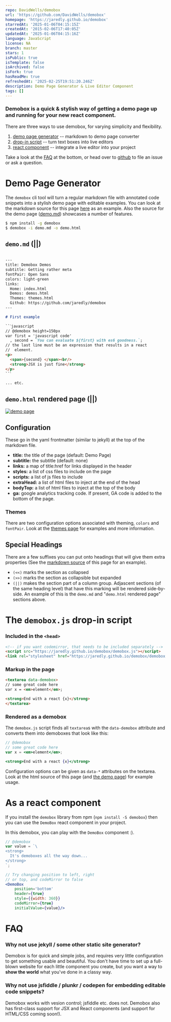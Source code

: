 ```yaml
---
repo: DavidWells/demobox
url: 'https://github.com/DavidWells/demobox'
homepage: 'https://jaredly.github.io/demobox'
starredAt: '2025-01-06T04:15:15Z'
createdAt: '2015-02-06T17:40:05Z'
updatedAt: '2025-01-06T04:15:16Z'
language: JavaScript
license: NA
branch: master
stars: 1
isPublic: true
isTemplate: false
isArchived: false
isFork: true
hasReadMe: true
refreshedAt: '2025-02-25T19:51:20.246Z'
description: Demo Page Generator & Live Editor Component
tags: []
---
```


<!--
---
title: Demobox
subtitle: Demo Page Generator
fontPair: Open Sans
colors: light-green
ga: UA-7002862-5
source: https://github.com/jaredly/demobox/raw/master/Readme.md
links:
  Home:
  Demos: demo.html
  Themes: themes.html
  Github: https://github.com/jaredly/demobox

demobox:
- style-min-width: "300px"
---
-->

###  Demobox is a quick & stylish way of getting a demo page up and running for your new react component.

There are three ways to use demobox, for varying simplicity and flexibility.

1. [demo page generator](#demo-page-generator) -- markdown to demo page converter
2. [drop-in script](#the-demoboxjs-drop-in-script) -- turn text boxes into live editors
3. [react component](#as-a-react-component) -- integrate a live editor into your project

Take a look at the [FAQ](#faq) at the bottom, or head over to
[github](https://github.com/jaredly/demobox/issues) to file an issue or ask a
question.

# Demo Page Generator

The `demobox` cli tool will turn a regular markdown file with annotated code
snippets into a stylish demo page with editable examples. You can look at the
markdown source for this page
[here](https://github.com/jaredly/demobox/blob/master/Readme.md) as an
example. Also the source for the demo page
([demo.md](https://github.com/jaredly/demobox/blob/master/demo.md))
showcases a number of features.

```bash
$ npm install -g demobox
$ demobox -i demo.md -o demo.html
```

## `demo.md` (||)

```markdown

---
title: Demobox Demos
subtitle: Getting rather meta
fontPair: Open Sans
colors: light-green
links:
  Home: index.html
  Demos: demos.html
  Themes: themes.html
  Github: https://github.com/jaredly/demobox
---

# First example

``ˋjavascript
// @demobox height=150px
var first = 'javascript code'
  , second = `You can evaluate ${first} with es6 goodness.`;
// the last line must be an expression that results in a react
//  element.
<p>
  <span>{second} </span><br/>
  <strong>JSX is just fine</strong>
</p>
``ˋ

... etc.
```

## `demo.html` rendered page (||)

[![demo page](./demo.png)](demo.html)

## Configuration

These go in the yaml frontmatter (similar to jekyll) at the top of the
markdown file.

- **title:** the title of the page (default: Demo Page)
- **subtitle:** the subtitle (default: none)
- **links:** a map of title:href for links displayed in the header
- **styles:** a list of css files to include on the page
- **scripts:** a list of js files to include
- **extraHead:** a list of html files to inject at the end of the head
- **bodyTop:** a list of html files to inject at the top of the body
- **ga:** google analytics tracking code. If present, GA code is added to the
    bottom of the page.

### Themes

There are two configuration options associated with theming, `colors` and
`fontPair`. Look at the [themes page](themes.html) for examples and more
information.

## Special Headings

There are a few suffixes you can put onto headings that will give them extra
properties (See the [markdown source](https://github.com/jaredly/demobox/blob/master/Readme.md) of this page for an example).

- `(<<)` marks the section as collapsed
- `(>>)` marks the section as collapsible but expanded
- `(||)` makes the section part of a column group. Adjascent sections (of the
    same heading level) that have this marking will be rendered side-by-side.
    An example of this is the `demo.md` and "`demo.html` rendered page"
    sections above.


# The `demobox.js` drop-in script

### Included in the `<head>`

```html
<!-- if you want codemirror, that needs to be included separately -->
<script src="https://jaredly.github.io/demobox/demobox.js"></script>
<link rel="stylesheet" href="https://jaredly.github.io/demobox/demobox.css">
```

### Markup in the page

```html
<textarea data-demobox>
// some great code here
var x = <em>element</em>;

<strong>End with a react {x}</strong>
</textarea>
```

### Rendered as a demobox

The `demobox.js` script finds all `textarea`s with the `data-demobox`
attribute and converts them into demoboxes that look like this:

```jsx
// @demobox
// some great code here
var x = <em>element</em>;

<strong>End with a react {x}</strong>
```

Configuration options can be given as `data-*` attributes on the textarea.
Look at the html source of this page (and [the demo page](demo.html)) for example usage.

# As a react component

If you install the `demobox` library from npm (`npm install -S demobox`) then
you can use the `DemoBox` react component in your project.

In this demobox, you can play with the `DemoBox` component :).

```jsx
// @demobox
var value = `\
<strong>
  It's demoboxes all the way down...
</strong>
`;

// Try changing position to left, right
// or top, and codeMirror to false
<DemoBox
    position='bottom'
    header={true}
    style={{width: 360}}
    codeMirror={true}
    initialValue={value}/>
```

# FAQ

### Why not use jekyll / some other static site generator?
Demobox is for quick and simple jobs, and requires very little configuration
to get something usable and beautiful. You don't have time to set up a
full-blown website for each little component you create, but you want a way to
**show the world** what you've done in a classy way.

### Why not use jsfiddle / plunkr / codepen for embedding editable code snippets?
Demobox works with vesion control; jsfiddle etc. does not. Demobox also has
first-class support for JSX and React components (and support for HTML/CSS coming soon!).

